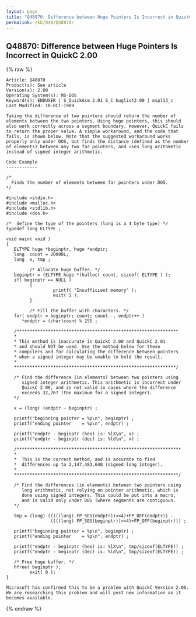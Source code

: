 ```yaml
---
layout: page
title: "Q48870: Difference between Huge Pointers Is Incorrect in QuickC 2.00"
permalink: /kb/048/Q48870/
---
```


## Q48870: Difference between Huge Pointers Is Incorrect in QuickC 2.00

{% raw %}

	Article: Q48870
	Product(s): See article
	Version(s): 2.00
	Operating System(s): MS-DOS
	Keyword(s): ENDUSER | S_QuickAsm 2.01 S_C buglist2.00 | mspl13_c
	Last Modified: 10-OCT-1989
	
	Taking the difference of two pointers should return the number of
	elements between the two pointers. Using huge pointers, this should
	also work correctly across a segment boundary. However, QuickC fails
	to return the proper value. A simple workaround, and the code that
	fails, is shown below. Note that the suggested workaround works
	properly only under DOS, but finds the distance (defined as the number
	of elements) between any two far pointers, and uses long arithmetic
	instead of signed integer arithmetic.
	
	Code Example
	------------
	
	/*
	  Finds the number of elements between far pointers under DOS.
	*/
	
	#include <stdio.h>
	#include <malloc.h>
	#include <stdlib.h>
	#include <dos.h>
	
	/*  define the type of the pointers (long is a 4 byte type) */
	typedef long ELTYPE ;
	
	void main( void )
	{
	   ELTYPE huge *beginptr, huge *endptr;
	   long  count = 20000L;
	   long  x, tmp ;
	
	         /* Allocate huge buffer. */
	   beginptr = (ELTYPE huge *)halloc( count, sizeof( ELTYPE ) );
	   if( beginptr == NULL )
	         {
	                  printf( "Insufficient memory" );
	                  exit( 1 );
	         }
	
	         /* Fill the buffer with characters. */
	   for( endptr = beginptr; count; count--, endptr++ )
	      *endptr = (char)count % 255 ;
	
	   /**************************************************************
	   *
	   * This method is inaccurate in QuickC 2.00 and QuickC 2.01
	   * and should NOT be used. Use the method below for these
	   * compilers and for calculating the difference between pointers
	   * when a signed integer may be unable to hold the result.
	   *
	   **************************************************************/
	
	   /* Find the difference (in elements) between two pointers using
	      signed integer arithmetic. This arithmetic is incorrect under
	      QuickC 2.00, and is not valid in cases where the difference
	      exceeds 32,767 (the maximum for a signed integer).
	   */
	
	   x = (long) (endptr - beginptr) ;
	
	   printf("beginning pointer = %p\n", beginptr) ;
	   printf("ending pointer    = %p\n", endptr) ;
	
	   printf("endptr - beginptr (hex) is: %lX\n", x) ;
	   printf("endptr - beginptr (dec) is: %ld\n", x) ;
	
	   /***************************************************************
	   *
	   *  This is the correct method, and is accurate to find
	   *  differences up to 2,147,483,648 (signed long integer).
	   *
	   ***************************************************************/
	
	   /* Find the differences (in elements) between two pointers using
	      long arithmetic, not relying on pointer arithmetic, which is
	      done using signed integers. This could be put into a macro,
	      and is valid only under DOS (where segments are contiguous.
	   */
	
	   tmp = (long) (((((long) FP_SEG(endptr))<<4)+FP_OFF(endptr)) -
	                 ((((long) FP_SEG(beginptr))<<4)+FP_OFF(beginptr))) ;
	
	   printf("beginning pointer = %p\n", beginptr) ;
	   printf("ending pointer    = %p\n", endptr) ;
	
	   printf("endptr - beginptr (hex) is: %lX\n", tmp/sizeof(ELTYPE)) ;
	   printf("endptr - beginptr (dec) is: %ld\n", tmp/sizeof(ELTYPE)) ;
	
	   /* Free huge buffer. */
	   hfree( beginptr );
	         exit( 0 );
	}
	
	Microsoft has confirmed this to be a problem with QuickC Version 2.00.
	We are researching this problem and will post new information as it
	becomes available.

{% endraw %}

